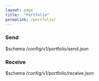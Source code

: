 ```yaml
---
layout: page
title:  "Portfolio"
permalink: /portfolio/
---
```


### Send

$schema /config/v1/portfolio/send.json

### Receive

$schema /config/v1/portfolio/receive.json
